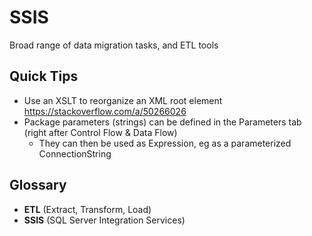 # SSIS

Broad range of data migration tasks, and ETL tools

## Quick Tips

* Use an XSLT to reorganize an XML root element <https://stackoverflow.com/a/50266026>
* Package parameters (strings) can be defined in the Parameters tab (right after Control Flow & Data Flow)
  * They can then be used as Expression, eg as a parameterized ConnectionString

## Glossary

* **ETL** (Extract, Transform, Load)
* **SSIS** (SQL Server Integration Services)
